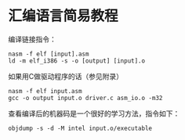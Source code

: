 # 汇编语言简易教程

编译链接指令：

```shell
nasm -f elf [input].asm
ld -m elf_i386 -s -o [output] [input].o
```

如果用C做驱动程序的话（参见附录）

```shell
nasm -f elf input.asm
gcc -o output input.o driver.c asm_io.o -m32
```

查看编译后的机器码是一个很好的学习方法，指令如下：

```
objdump -s -d -M intel input.o/executable
```

